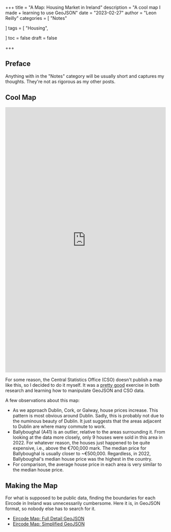 +++
title = "A Map: Housing Market in Ireland"
description = "A cool map I made + learning to use GeoJSON"
date = "2023-02-27"
author = "Leon Reilly"
categories = [
    "Notes"
   
]
tags = [
    "Housing",

]
toc = false
draft = false

+++

## Preface

Anything with in the "Notes" category will be usually short and captures my thoughts. They're not as rigorous as my other posts.


## Cool Map


<iframe title="2022 Median House Prices in Ireland" aria-label="Map" id="datawrapper-chart-j8EK7" src="https://datawrapper.dwcdn.net/j8EK7/4/" scrolling="no" frameborder="0" style="width: 0; min-width: 100% !important; border: none;" height="833" data-external="1"></iframe><script type="text/javascript">!function(){"use strict";window.addEventListener("message",(function(e){if(void 0!==e.data["datawrapper-height"]){var t=document.querySelectorAll("iframe");for(var a in e.data["datawrapper-height"])for(var r=0;r<t.length;r++){if(t[r].contentWindow===e.source)t[r].style.height=e.data["datawrapper-height"][a]+"px"}}}))}();
</script>


For some reason, the Central Statistics Office (CSO) doesn't publish a map like this, so I decided to do it myself. It was a <abbr title="real pain in the ass">pretty good</abbr> exercise in both research and learning how to manipulate GeoJSON and CSO data. 

A few observations about this map:
* As we approach Dublin, Cork, or Galway, house prices increase. This pattern is most obvious around Dublin. Sadly, this is probably not due to the numinous beauty of Dublin. It just suggests that the areas adjacent to Dublin are where many commute to work.
* Ballyboughal (A41) is an outlier, relative to the areas surrounding it. From looking at the data more closely, only 9 houses were sold in this area in 2022. For whatever reason, the houses just happened to be quite expensive, i.e., above the €700,000 mark. The median price for Ballyboughal is usually closer to ~€500,000. Regardless, in 2022, Ballyboughal's median house price was the highest in the country. 
* For comparison, the average house price in each area is very similar to the median house price. 

## Making the Map

For what is supposed to be public data, finding the boundaries for each Eircode in Ireland was unnecessarily cumbersome. Here it is, in GeoJSON format, so nobody else has to search for it.
* <a href="/resources/Eircode_Map.json" download>Eircode Map: Full Detail GeoJSON</a> 
* <a href="/resources/Eircode_Map.json" download>Eircode Map: Simplified GeoJSON</a>


